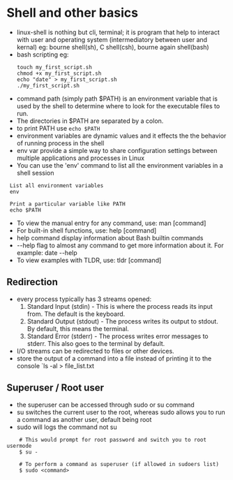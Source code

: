 # Shell and other basics
* linux-shell is nothing but cli, terminal; it is program that help to interact with user and operating system (intermediatory between user and kernal) eg: bourne shell(sh), C shell(csh), bourne again shell(bash)
* bash scripting eg:
    ```
    touch my_first_script.sh
    chmod +x my_first_script.sh
    echo "date" > my_first_script.sh
    ./my_first_script.sh
    ```
* command path (simply path $PATH) is an environment variable that is used by the shell to determine where to look for the executable files to run.
* The directories in $PATH are separated by a colon.
* to print PATH use `echo $PATH`
* environment variables are dynamic values and it effects the the behavior of running process in the shell
* env var provide a simple way to share configuration settings between multiple applications and processes in Linux
* You can use the 'env' command to list all the environment variables in a shell session

```
 List all environment variables
 env

 Print a particular variable like PATH
 echo $PATH
```

* To view the manual entry for any command, use: man [command]
* For built-in shell functions, use: help [command]
* help command display information about Bash builtin commands
* --help flag to almost any command to get more information about it. For example: date --help
* To view examples with TLDR, use: tldr [command]

## Redirection
* every process typically has 3 streams opened:
    1. Standard Input (stdin) - This is where the process reads its input from. The default is the keyboard.
    2. Standard Output (stdout) - The process writes its output to stdout. By default, this means the terminal.
    3. Standard Error (stderr) - The process writes error messages to stderr. This also goes to the terminal by default.
* I/O streams can be redirected to files or other devices.
* store the output of a command into a file instead of printing it to the console `ls -al > file_list.txt

## Superuser / Root user
* the superuser can be accessed through sudo or su command
* su switches the current user to the root, whereas sudo allows you to run a command as another user, default being root
* sudo will logs the command not su

```
    # This would prompt for root password and switch you to root usermode
    $ su -

    # To perform a command as superuser (if allowed in sudoers list)
    $ sudo <command>
```